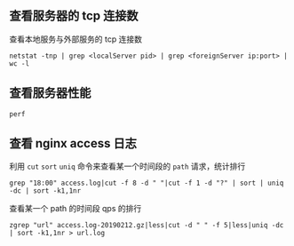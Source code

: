 
## 查看服务器的 tcp 连接数

查看本地服务与外部服务的 tcp 连接数

```
netstat -tnp | grep <localServer pid> | grep <foreignServer ip:port> | wc -l 
```

## 查看服务器性能

```
perf
```

## 查看 nginx access 日志

利用 `cut` `sort` `uniq` 命令来查看某一个时间段的 `path` 请求，统计排行

```
grep "18:00" access.log|cut -f 8 -d " "|cut -f 1 -d "?" | sort | uniq -dc | sort -k1,1nr
```

查看某一个 path 的时间段 qps 的排行

```
zgrep "url" access.log-20190212.gz|less|cut -d " " -f 5|less|uniq -dc | sort -k1,1nr > url.log
```
